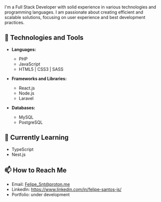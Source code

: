 
I'm a Full Stack Developer with solid experience in various technologies and programming languages. I am passionate about creating efficient and scalable solutions, focusing on user experience and best development practices.

## 🚀 Technologies and Tools

- **Languages:**
  - PHP
  - JavaScript
  - HTML5 | CSS3 | SASS

- **Frameworks and Libraries:**
  - React.js
  - Node.js
  - Laravel

- **Databases:**
  - MySQL
  - PostgreSQL

## 🌱 Currently Learning

- TypeScript
- Nest.js

## 📫 How to Reach Me

- Email: Felipe_Snt@proton.me
- LinkedIn: https://www.linkedin.com/in/felipe-santos-js/
- Portfolio: under development
